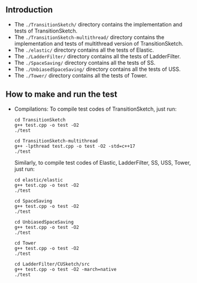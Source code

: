 ## Introduction

- The `./TransitionSketch/` directory contains the implementation and tests of TransitionSketch.
- The `./TransitionSketch-multithread/` directory contains the implementation and tests of multithread version of TransitionSketch.
- The `./elastic/` directory contains all the tests of Elastic.
- The `./LadderFilter/` directory contains all the tests of LadderFilter.
- The `./SpaceSaving/` directory contains all the tests of SS.
- The `./UnbiasedSpaceSaving/` directory contains all the tests of USS.
- The `./Tower/` directory contains all the tests of Tower.



## How to make and run the test

- Compilations: To compile test codes of TransitionSketch, just run: 

  ```shell
  cd TransitionSketch
  g++ test.cpp -o test -O2
  ./test
  ```
  ```shell
  cd TransitionSketch-multithread
  g++ -lpthread test.cpp -o test -O2 -std=c++17
  ./test
  ```

  Similarly, to compile test codes of Elastic, LadderFilter, SS, USS, Tower, just run:

  ```shell
  cd elastic/elastic
  g++ test.cpp -o test -O2
  ./test
  ```

  ```shell
  cd SpaceSaving
  g++ test.cpp -o test -O2
  ./test
  ```

  ```shell
  cd UnbiasedSpaceSaving
  g++ test.cpp -o test -O2
  ./test
  ```

  ```shell
  cd Tower
  g++ test.cpp -o test -O2
  ./test
  ```

  ```shell
  cd LadderFilter/CUSketch/src
  g++ test.cpp -o test -O2 -march=native
  ./test
  ```

  

